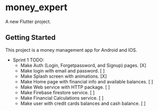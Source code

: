 # money_expert

A new Flutter project.

## Getting Started

This project is a money management app for Android and IOS.

- Sprint 1 TODO:
  - Make Auth (Login, Forgetpassword, and Signup) pages. [X]
  - Make login with email and password. [ ]
  - Make Splash screen with animations. [X]
  - Make Home page with financial info and available balances. [ ]
  - Make Web service with HTTP package. [ ]
  - Make Firebase firestore service. [ ]
  - Make Financial Calculations service. [ ]
  - Make user with credit cards balances and cash balance. [ ]
